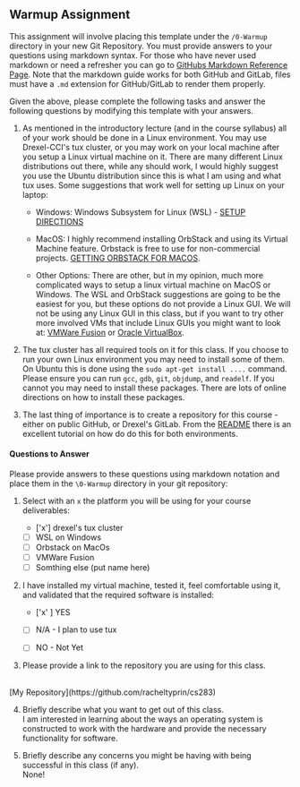 ## Warmup Assignment

This assignment will involve placing this template under the `/0-Warmup` directory in your new Git Repository.  You must provide answers to your questions using markdown syntax.  For those who have never used markdown or need a refresher you can go to [GitHubs Markdown Reference Page](https://docs.github.com/en/get-started/writing-on-github/getting-started-with-writing-and-formatting-on-github/basic-writing-and-formatting-syntax).  Note that the markdown guide works for both GitHub and GitLab, files must have a `.md` extension for GitHub/GitLab to render them properly.  

Given the above, please complete the following tasks and answer the following questions by modifying this template with your answers.

1. As mentioned in the introductory lecture (and in the course syllabus) all of your work should be done in a Linux environment.  You may use Drexel-CCI's tux cluster, or you may work on your local machine after you setup a Linux virtual machine on it.  There are many different Linux distributions out there, while any should work, I would highly suggest you use the Ubuntu distribution since this is what I am using and what tux uses.   Some suggestions that work well for setting up Linux on your laptop:

    - Windows:  Windows Subsystem for Linux (WSL) - [SETUP DIRECTIONS](https://learn.microsoft.com/en-us/windows/wsl/install)

    - MacOS:  I highly recommend installing OrbStack and using its Virtual Machine feature.  Orbstack is free to use for non-commercial projects. [GETTING ORBSTACK FOR MACOS](https://orbstack.dev/).

    - Other Options:  There are other, but in my opinion, much more complicated ways to setup a linux virtual machine on MacOS or Windows. The WSL and OrbStack suggestions are going to be the easiest for you, but these options do not provide a Linux GUI.  We will not be using any Linux GUI in this class, but if you want to try other more involved VMs that include Linux GUIs you might want to look at: [VMWare Fusion](https://knowledge.broadcom.com/external/article/315638/download-and-install-vmware-fusion.html) or [Oracle VirtualBox](https://www.oracle.com/virtualization/technologies/vm/downloads/virtualbox-downloads.html).

2. The tux cluster has all required tools on it for this class.  If you choose to run your own Linux environment you may need to install some of them.  On Ubuntu this is done using the `sudo apt-get install ....` command.  Please ensure you can run `gcc`, `gdb`, `git`, `objdump`, and `readelf`.  If you cannot you may need to install these packages.  There are lots of online directions on how to install these packages. 

3. The last thing of importance is to create a repository for this course - either on public GitHub, or Drexel's GitLab.  From the [README](./readme.md) there is an excellent tutorial on how do do this for both environments.

#### Questions to Answer
Please provide answers to these questions using markdown notation and place them in the `\0-Warmup` directory in your git repository:

1. Select with an `x` the platform you will be using for your course deliverables:

    - ['x'] drexel's tux cluster
    - [ ] WSL on Windows
    - [ ] Orbstack on MacOs
    - [ ] VMWare Fusion
    - [ ] Somthing else (put name here)

2. I have installed my virtual machine, tested it, feel comfortable using it, and validated that the required software is installed:

    - ['x' ] YES
    - [ ] N/A - I plan to use tux
    - [ ] NO - Not Yet


3. Please provide a link to the repository you are using for this class.
<br>
[My Repository](https://github.com/racheltyprin/cs283)


4. Briefly describe what you want to get out of this class.<br>
I am interested in learning about the ways an operating system is constructed to work with the hardware and provide the necessary functionality for software.

5. Briefly describe any concerns you might be having with being successful in this class (if any).<br>
None!